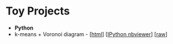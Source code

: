 Toy Projects
============

- **Python**
 - k-means + Voronoi diagram - [[html]()] [[IPython nbviewer]()] [[raw]()]

